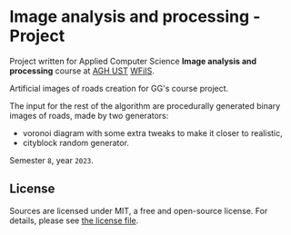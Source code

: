 # Image analysis and processing - Project

Project written for Applied Computer Science **Image analysis and processing** course at [AGH UST](https://www.agh.edu.pl/en) [WFiIS](https://www.fis.agh.edu.pl/en/).

Artificial images of roads creation for GG's course project.

The input for the rest of the algorithm are procedurally generated binary images of roads, made by two generators:
* voronoi diagram with some extra tweaks to make it closer to realistic,
* cityblock random generator.

Semester `8`, year `2023`.

## License

Sources are licensed under MIT, a free and open-source license. For details, please see [the license file](LICENSE.md).
